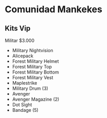 # Comunidad Mankekes
## Kits Vip
Militar $3.000
- Military Nightvision 
- Alicepack
- Forest Military Helmet
- Forest Military Top
- Forest Military Bottom
- Forest Military Vest
- Maplestrike
- Military Drum (3)
- Avenger
- Avenger Magazine (2)
- Dot Sight
- Bandage (5)
